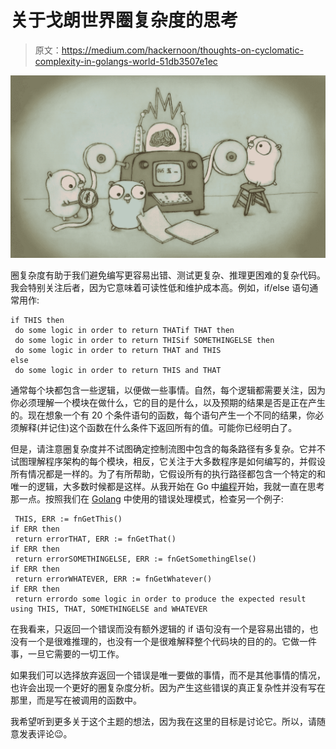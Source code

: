 # 关于戈朗世界圈复杂度的思考

> 原文：<https://medium.com/hackernoon/thoughts-on-cyclomatic-complexity-in-golangs-world-51db3507e1ec>

![](img/fad7768bc4149c00189d5ce6f35e91cb.png)

圈复杂度有助于我们避免编写更容易出错、测试更复杂、推理更困难的复杂代码。我会特别关注后者，因为它意味着可读性低和维护成本高。例如，if/else 语句通常用作:

```
if THIS then
 do some logic in order to return THATif THAT then
 do some logic in order to return THISif SOMETHINGELSE then
 do some logic in order to return THAT and THIS
else
 do some logic in order to return THIS and THAT
```

通常每个块都包含一些逻辑，以便做一些事情。自然，每个逻辑都需要关注，因为你必须理解一个模块在做什么，它的目的是什么，以及预期的结果是否是正在产生的。现在想象一个有 20 个条件语句的函数，每个语句产生一个不同的结果，你必须解释(并记住)这个函数在什么条件下返回所有的值。可能你已经明白了。

但是，请注意圈复杂度并不试图确定控制流图中包含的每条路径有多复杂。它并不试图理解程序架构的每个模块，相反，它关注于大多数程序是如何编写的，并假设所有情况都是一样的。为了有所帮助，它假设所有的执行路径都包含一个特定的和唯一的逻辑，大多数时候都是这样。从我开始在 Go 中[编程](https://hackernoon.com/tagged/programming)开始，我就一直在思考那一点。按照我们在 [Golang](https://hackernoon.com/tagged/golang) 中使用的错误处理模式，检查另一个例子:

```
 THIS, ERR := fnGetThis()
if ERR then
 return errorTHAT, ERR := fnGetThat()
if ERR then
 return errorSOMETHINGELSE, ERR := fnGetSomethingElse()
if ERR then
 return errorWHATEVER, ERR := fnGetWhatever()
if ERR then
 return errordo some logic in order to produce the expected result using THIS, THAT, SOMETHINGELSE and WHATEVER 
```

在我看来，只返回一个错误而没有额外逻辑的 if 语句没有一个是容易出错的，也没有一个是很难推理的，也没有一个是很难解释整个代码块的目的的。它做一件事，一旦它需要的一切工作。

如果我们可以选择放弃返回一个错误是唯一要做的事情，而不是其他事情的情况，也许会出现一个更好的圈复杂度分析。因为产生这些错误的真正复杂性并没有写在那里，而是写在被调用的函数中。

我希望听到更多关于这个主题的想法，因为我在这里的目标是讨论它。所以，请随意发表评论😉。